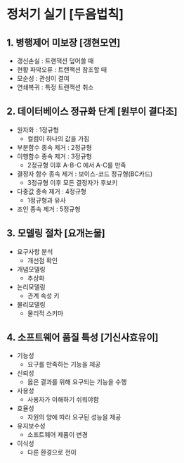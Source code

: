 # 정처기 실기 [두음법칙]

## 1. 병행제어 미보장 [갱현모연]

- 갱신손실 : 트랜잭션 덮어쓸 때
- 현황 파악오류 : 트랜잭션 참조할 때
- 모순성 : 관성이 결여
- 연쇄복귀 : 특정 트랜잭션 취소



## 2. 데이터베이스 정규화 단계 [원부이 결다조]

- 원자화 : 1정규형
  - 컬럼이 하나의 값을 가짐
- 부분함수 종속 제거 : 2정규형
- 이행함수 종속 제거 : 3정규형
  - 2정규형 이후 A-B-C 에서 A-C를 만족 
- 결정자 함수 종속 제거 : 보이스-코드 정규형(BC카드)
  - 3정규형 이후 모든 결정자가 후보키
- 다중값 종속 제거 : 4정규형
  - 1정규형과 유사
- 조인 종속 제거 : 5정규형



## 3. 모델링 절차 [요개논물]

- 요구사항 분석
  - 개선점 확인
- 개념모델링
  - 추상화
- 논리모델링
  - 관계 속성 키
- 물리모델링
  - 물리적 스키마



## 4. 소프트웨어 품질 특성 [기신사효유이]

- 기능성
  - 요구를 만족하는 기능을 제공
- 신뢰성
  - 옳은 결과를 위해 요구되는 기능을 수행
- 사용성
  - 사용자가 이해하기 쉬워야함
- 효율성
  - 자원의 양에 따라 요구된 성능을 제공
- 유지보수성
  - 소프트웨어 제품이 변경
- 이식성
  - 다른 환경으로 전이